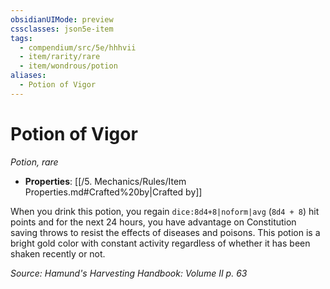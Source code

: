 ```yaml
---
obsidianUIMode: preview
cssclasses: json5e-item
tags:
  - compendium/src/5e/hhhvii
  - item/rarity/rare
  - item/wondrous/potion
aliases:
  - Potion of Vigor
---
```

# Potion of Vigor
*Potion, rare*  

- **Properties**: [[/5. Mechanics/Rules/Item Properties.md#Crafted%20by\|Crafted by]]

When you drink this potion, you regain `dice:8d4+8|noform|avg` (`8d4 + 8`) hit points and for the next 24 hours, you have advantage on Constitution saving throws to resist the effects of diseases and poisons. This potion is a bright gold color with constant activity regardless of whether it has been shaken recently or not.

*Source: Hamund's Harvesting Handbook: Volume II p. 63*
